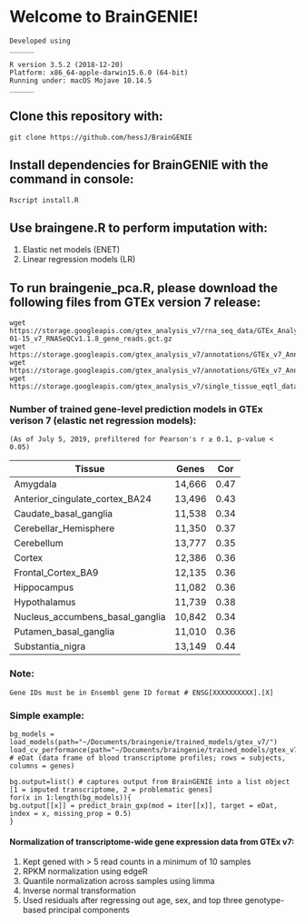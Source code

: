 # Welcome to BrainGENIE!

``` 
Developed using
______ 

R version 3.5.2 (2018-12-20)
Platform: x86_64-apple-darwin15.6.0 (64-bit)
Running under: macOS Mojave 10.14.5
______
```

## Clone this repository with:
`git clone https://github.com/hessJ/BrainGENIE`

## Install dependencies for BrainGENIE with the command in console:
```
Rscript install.R
```

## Use braingene.R to perform imputation with:
1. Elastic net models (ENET)
2. Linear regression models (LR)

## To run braingenie_pca.R, please download the following files from GTEx version 7 release:
```
wget https://storage.googleapis.com/gtex_analysis_v7/rna_seq_data/GTEx_Analysis_2016-01-15_v7_RNASeQCv1.1.8_gene_reads.gct.gz
wget https://storage.googleapis.com/gtex_analysis_v7/annotations/GTEx_v7_Annotations_SampleAttributesDS.txt
wget https://storage.googleapis.com/gtex_analysis_v7/annotations/GTEx_v7_Annotations_SubjectPhenotypesDS.txt
wget https://storage.googleapis.com/gtex_analysis_v7/single_tissue_eqtl_data/GTEx_Analysis_v7_eQTL_covariates.tar.gz
```

### Number of trained gene-level prediction models in GTEx verison 7 (elastic net regression models):
`(As of July 5, 2019, prefiltered for Pearson's r ≥ 0.1, p-value < 0.05)`

 |                        Tissue    |  Genes  |  Cor |
 | -------------------------------  | ------- | ---- |
 |                        Amygdala  | 14,666  | 0.47 |
 |  Anterior_cingulate_cortex_BA24  | 13,496  | 0.43 |
 |           Caudate_basal_ganglia  | 11,538  | 0.34 |
 |           Cerebellar_Hemisphere  | 11,350  | 0.37 |
 |                      Cerebellum  | 13,777  | 0.35 |
 |                          Cortex  | 12,386  | 0.36 |
 |              Frontal_Cortex_BA9  | 12,135  | 0.36 |
 |                     Hippocampus  | 11,082  | 0.36 |
 |                    Hypothalamus  | 11,739  | 0.38 |
 | Nucleus_accumbens_basal_ganglia  | 10,842  | 0.34 |
 |           Putamen_basal_ganglia  | 11,010  | 0.36 |
 |                Substantia_nigra  | 13,149  | 0.44 |

### Note: 
`Gene IDs must be in Ensembl gene ID format # ENSG[XXXXXXXXXX].[X]`

### Simple example:
```
bg_models = load_models(path="~/Documents/braingenie/trained_models/gtex_v7/")
load_cv_performance(path="~/Documents/braingenie/trained_models/gtex_v7/")
# eDat (data frame of blood transcriptome profiles; rows = subjects, columns = genes)

bg.output=list() # captures output from BrainGENIE into a list object [1 = imputed transcriptome, 2 = problematic genes]
for(x in 1:length(bg_models)){
bg.output[[x]] = predict_brain_gxp(mod = iter[[x]], target = eDat, index = x, missing_prop = 0.5)
}

```

#### Normalization of transcriptome-wide gene expression data from GTEx v7:
1. Kept gened with > 5 read counts in a minimum of 10 samples
2. RPKM normalization using edgeR 
3. Quantile normalization across samples using limma
4. Inverse normal transformation
5. Used residuals after regressing out age, sex, and top three genotype-based principal components

